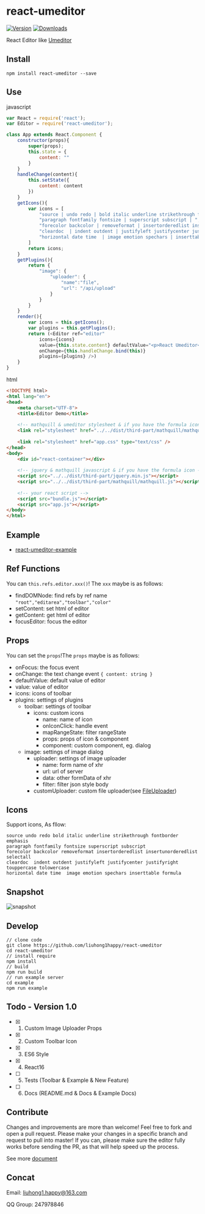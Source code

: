 # react-umeditor

[![Version](https://img.shields.io/npm/v/react-umeditor.svg)](https://www.npmjs.com/package/react-umeditor)
[![Downloads](https://img.shields.io/npm/dt/react-umeditor.svg)](https://www.npmjs.com/package/react-umeditor)

React Editor like [Umeditor](https://github.com/fex-team/umeditor)

## Install 

	npm install react-umeditor --save

## Use

javascript

``` js
var React = require('react');
var Editor = require('react-umeditor');

class App extends React.Component {
	constructor(props){
		super(props);
		this.state = {
			content: ""
		}
	}
	handleChange(content){
		this.setState({
			content: content
		})
	}
	getIcons(){
		var icons = [
			"source | undo redo | bold italic underline strikethrough fontborder emphasis | ",
			"paragraph fontfamily fontsize | superscript subscript | ",
			"forecolor backcolor | removeformat | insertorderedlist insertunorderedlist | selectall | ",
			"cleardoc  | indent outdent | justifyleft justifycenter justifyright | touppercase tolowercase | ",
			"horizontal date time  | image emotion spechars | inserttable"
		]
		return icons;
	}
	getPlugins(){
		return {
			"image": { 
				"uploader": { 
					"name":"file", 
					"url": "/api/upload" 
				} 
			} 
		}
	}
	render(){
	    var icons = this.getIcons();
		var plugins = this.getPlugins();
		return (<Editor ref="editor" 
			icons={icons} 
			value={this.state.content} defaultValue="<p>React Umeditor</p>" 
			onChange={this.handleChange.bind(this)} 
			plugins={plugins} />)
	}
}
```
	
html

``` html
<!DOCTYPE html>
<html lang="en">
<head>
	<meta charset="UTF-8">
	<title>Editor Demo</title>
	
	<!-- mathquill & umeditor stylesheet & if you have the formula icon -->
	<link rel="stylesheet" href="../../dist/third-part/mathquill/mathquill.css"/>
	
	<link rel="stylesheet" href="app.css" type="text/css" />
</head>
<body>
	<div id="react-container"></div>
	
	<!-- jquery & mathquill javascript & if you have the formula icon -->
	<script src="../../dist/third-part/jquery.min.js"></script>
	<script src="../../dist/third-part/mathquill/mathquill.js"></script>
	
	<!-- your react script -->
	<script src="bundle.js"></script>
	<script src="app.js"></script>
</body>
</html>
```
	
## Example

- [react-umeditor-example](https://github.com/liuhong1happy/react-umeditor-example)

## Ref Functions

You can `this.refs.editor.xxx()`! The `xxx` maybe is as follows:

* findDOMNode: find  refs by ref name  `"root","editarea","toolbar","color" `
* setContent: set html of editor
* getContent: get html of editor
* focusEditor: focus the editor

## Props

You can set the `props`!The `props` maybe is as follows:
* onFocus: the focus event
* onChange: the text change event `{ content: string }`
* defaultValue: default value of editor
* value: value of editor
* icons: icons of toolbar
* plugins: settings of plugins
	* toolbar: settings of toolbar
		* icons: custom icons
			* name: name of icon
			* onIconClick: handle event
			* mapRangeState: filter rangeState
			* props: props of icon & component
			* component: custom component, eg. dialog
	* image: settings of image dialog 
		* uploader: settings of image uploader
			* name:  form name of xhr
			* url:  url of server
			* data: other formData of xhr
			* filter: filter json style body
		* customUploader: custom file uploader(see [FileUploader](./src/utils/FileUpload.js))

## Icons

Support icons, As fllow:

	source undo redo bold italic underline strikethrough fontborder emphasis 
	paragraph fontfamily fontsize superscript subscript 
	forecolor backcolor removeformat insertorderedlist insertunorderedlist  selectall 
	cleardoc  indent outdent justifyleft justifycenter justifyright  touppercase tolowercase 
	horizontal date time  image emotion spechars inserttable formula

## Snapshot

![snapshot](editor.png)

## Develop

	// clone code
	git clone https://github.com/liuhong1happy/react-umeditor
	cd react-umeditor
	// install require
	npm install
	// build
	npm run build
	// run example server
	cd example
	npm run example
	
## Todo - Version 1.0

- [x] 1. Custom Image Uploader Props
- [x] 2. Custom Toolbar Icon
- [x] 3. ES6 Style
- [x] 4. React16
- [ ] 5. Tests (Toolbar & Example & New Feature)
- [ ] 6. Docs (README.md & Docs & Example Docs)

## Contribute

Changes and improvements are more than welcome! Feel free to fork and open a pull request. Please make your changes in a specific branch and request to pull into master! If you can, please make sure the editor fully works before sending the PR, as that will help speed up the process.

See more [document](https://github.com/liuhong1happy/react-umeditor/blob/master/docs/contribute.md)

## Concat

Email: [liuhong1.happy@163.com](mailto:liuhong1.happy@163.com)

QQ Group: 247978846
